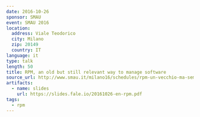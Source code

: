 ```yaml
---
date: 2016-10-26
sponsor: SMAU
event: SMAU 2016
location:
  address: Viale Teodorico
  city: Milano
  zip: 20149
  country: IT
language: it
type: talk
length: 50
title: RPM, an old but still relevant way to manage software
source_url: http://www.smau.it/milano16/schedules/rpm-un-vecchio-ma-sempre-rilevante-metodo-per-gestire-software
artifacts:
  - name: slides
    url: https://slides.fale.io/20161026-en-rpm.pdf
tags:
  - rpm
---
```

